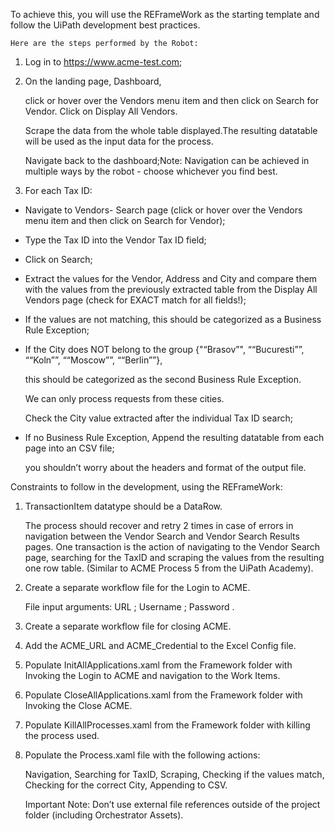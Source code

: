  To achieve this, you will use the REFrameWork as the   starting template and follow the UiPath development best   practices.

    Here are the steps performed by the Robot:

1. Log in to  https://www.acme-test.com;

2. On the landing page, Dashboard,

    click or hover over the Vendors menu item and then click on Search for Vendor.
    Click on Display All Vendors.

    Scrape the data from the whole table displayed.The resulting datatable will be used as the input data for the process.

   Navigate back to the dashboard;Note: Navigation can be achieved in multiple ways by the robot - choose whichever you find  best.

3. For each Tax ID:

- Navigate to Vendors- Search page (click or  hover over the Vendors menu item and then click on Search for  Vendor);

- Type the Tax ID into the Vendor Tax ID field;

- Click on  Search;

- Extract the values for the Vendor, Address and City and  compare them with the values from the previously extracted table from
    the Display All Vendors page (check for EXACT match for all fields!);

-  If the values are not matching, this should be categorized as a  Business Rule Exception;

- If the City does NOT belong to the group  {"“Brasov”", ““Bucuresti””, ““Koln””, ““Moscow””, ““Berlin””},

    this should be categorized as the second Business Rule Exception.

   We can only process requests from these cities.

   Check the City value  extracted after the individual Tax ID search;

- If no Business Rule Exception, Append the resulting datatable from each page into an CSV file;

   you shouldn’t worry about the headers and format of the output  file.

Constraints to follow in the development, using the REFrameWork:

1. TransactionItem datatype should be a DataRow.

   The  process should recover and retry 2 times in case of errors in navigation between the Vendor Search and Vendor Search Results pages.
    One transaction is the action of navigating to the Vendor Search page,
    searching for the TaxID and scraping the values from the resulting one
    row table. (Similar to ACME Process 5 from the UiPath Academy).

2.  Create a separate workflow file for the Login to ACME.

    File input arguments: URL ; Username ; Password .

3. Create a separate workflow file for closing ACME.

4. Add the ACME_URL and ACME_Credential to the Excel Config file.

5. Populate InitAllApplications.xaml from the Framework folder with Invoking the Login to ACME and navigation to the  Work Items.

6. Populate CloseAllApplications.xaml from the Framework  folder with Invoking the Close ACME.

7. Populate KillAllProcesses.xaml  from the Framework folder with killing the process used.

8. Populate the Process.xaml file with the following actions:

    Navigation,  Searching for TaxID, Scraping, Checking if the values match, Checking for the correct City, Appending to CSV.

   Important Note: Don’t use  external file references outside of the project folder (including  Orchestrator Assets).

